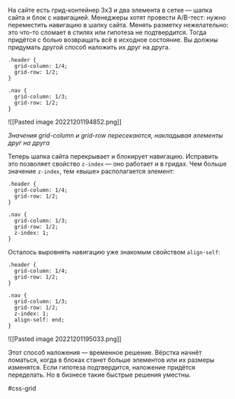 На сайте есть грид-контейнер 3х3 и два элемента в сетке — шапка сайта и блок с навигацией. Менеджеры хотят провести A/B-тест: нужно переместить навигацию в шапку сайта. Менять разметку нежелательно: это что-то сломает в стилях или гипотеза не подтвердится. Тогда придётся с болью возвращать всё в исходное состояние. Вы должны придумать другой способ наложить их друг на друга.

```
.header {
  grid-column: 1/4;
  grid-row: 1/2;
}

.nav {
  grid-column: 1/3;
  grid-row: 1/2;
} 
```

![[Pasted image 20221201194852.png]]

_Значения grid-column и grid-row пересекаются, накладывая элементы друг на друга_

Теперь шапка сайта перекрывает и блокирует навигацию. Исправить это позволяет свойство `z-index` — оно работает и в гридах. Чем больше значение `z-index`, тем «выше» располагается элемент:

```
.header {
  grid-column: 1/4;
  grid-row: 1/2;
}

.nav {
  grid-column: 1/3;
  grid-row: 1/2;
  z-index: 1;
} 
```

Осталось выровнять навигацию уже знакомым свойством `align-self`:

```
.header {
  grid-column: 1/4;
  grid-row: 1/2;
}

.nav {
  grid-column: 1/3;
  grid-row: 1/2;
  z-index: 1;
  align-self: end;
} 
```

![[Pasted image 20221201195033.png]]

Этот способ наложения — временное решение. Вёрстка начнёт ломаться, когда в блоках станет больше элементов или их размеры изменятся. Если гипотеза подтвердится, наложение придётся переделать. Но в бизнесе такие быстрые решения уместны.

#css-grid